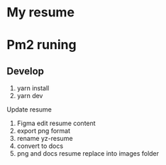 # My resume

# Pm2 runing

## Develop

1. yarn install
2. yarn dev

Update resume
1. Figma edit resume content
2. export png format
3. rename yz-resume
4. convert to docs
5. png and docs resume replace into images folder

